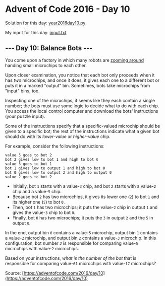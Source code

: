 # Advent of Code 2016 - Day 10

Solution for this day: [year2016day10.py](year2016/day10/year2016day10.py)

My input for this day: [input.txt](year2016/day10/input.txt)

## \--- Day 10: Balance Bots ---

You come upon a factory in which many robots are [zooming
around](https://www.youtube.com/watch?v=JnkMyfQ5YfY&t=40) handing small
microchips to each other.

Upon closer examination, you notice that each bot only proceeds when it has
_two_ microchips, and once it does, it gives each one to a different bot or
puts it in a marked "output" bin. Sometimes, bots take microchips from "input"
bins, too.

Inspecting one of the microchips, it seems like they each contain a single
number; the bots must use some logic to decide what to do with each chip. You
access the local control computer and download the bots' instructions (your
puzzle input).

Some of the instructions specify that a specific-valued microchip should be
given to a specific bot; the rest of the instructions indicate what a given
bot should do with its _lower-value_ or _higher-value_ chip.

For example, consider the following instructions:

    
    
    value 5 goes to bot 2
    bot 2 gives low to bot 1 and high to bot 0
    value 3 goes to bot 1
    bot 1 gives low to output 1 and high to bot 0
    bot 0 gives low to output 2 and high to output 0
    value 2 goes to bot 2
    

  * Initially, bot `1` starts with a value-`3` chip, and bot `2` starts with a value-`2` chip and a value-`5` chip.
  * Because bot `2` has two microchips, it gives its lower one (`2`) to bot `1` and its higher one (`5`) to bot `0`.
  * Then, bot `1` has two microchips; it puts the value-`2` chip in output `1` and gives the value-`3` chip to bot `0`.
  * Finally, bot `0` has two microchips; it puts the `3` in output `2` and the `5` in output `0`.

In the end, output bin `0` contains a value-`5` microchip, output bin `1`
contains a value-`2` microchip, and output bin `2` contains a value-`3`
microchip. In this configuration, bot number _`2`_ is responsible for
comparing value-`5` microchips with value-`2` microchips.

Based on your instructions, _what is the number of the bot_ that is
responsible for comparing value-`61` microchips with value-`17` microchips?



Source: [https://adventofcode.com/2016/day/10](https://adventofcode.com/2016/day/10)
